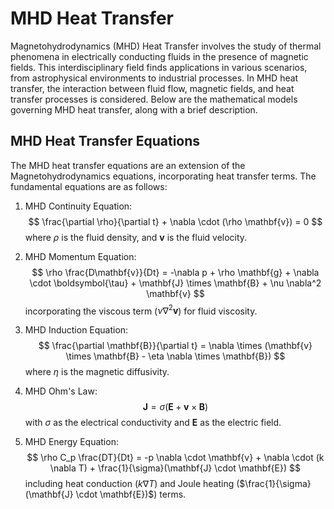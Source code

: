 # MHD Heat Transfer

Magnetohydrodynamics (MHD) Heat Transfer involves the study of thermal phenomena in electrically conducting fluids in the presence of magnetic fields. This interdisciplinary field finds applications in various scenarios, from astrophysical environments to industrial processes. In MHD heat transfer, the interaction between fluid flow, magnetic fields, and heat transfer processes is considered. Below are the mathematical models governing MHD heat transfer, along with a brief description.

## MHD Heat Transfer Equations

The MHD heat transfer equations are an extension of the Magnetohydrodynamics equations, incorporating heat transfer terms. The fundamental equations are as follows:

1. MHD Continuity Equation:
   $$
   \frac{\partial \rho}{\partial t} + \nabla \cdot (\rho \mathbf{v}) = 0
   $$
   where $\rho$ is the fluid density, and $\mathbf{v}$ is the fluid velocity.

2. MHD Momentum Equation:
   $$
   \rho \frac{D\mathbf{v}}{Dt} = -\nabla p + \rho \mathbf{g} + \nabla \cdot \boldsymbol{\tau} + \mathbf{J} \times \mathbf{B} + \nu \nabla^2 \mathbf{v}
   $$
   incorporating the viscous term ($\nu \nabla^2 \mathbf{v}$) for fluid viscosity.

3. MHD Induction Equation:
   $$
   \frac{\partial \mathbf{B}}{\partial t} = \nabla \times (\mathbf{v} \times \mathbf{B} - \eta \nabla \times \mathbf{B})
   $$
   where $\eta$ is the magnetic diffusivity.

4. MHD Ohm's Law:
   $$
   \mathbf{J} = \sigma (\mathbf{E} + \mathbf{v} \times \mathbf{B})
   $$
   with $\sigma$ as the electrical conductivity and $\mathbf{E}$ as the electric field.

5. MHD Energy Equation:
   $$
   \rho C_p \frac{DT}{Dt} = -p \nabla \cdot \mathbf{v} + \nabla \cdot (k \nabla T) + \frac{1}{\sigma}(\mathbf{J} \cdot \mathbf{E})
   $$
   including heat conduction ($k \nabla T$) and Joule heating ($\frac{1}{\sigma}(\mathbf{J} \cdot \mathbf{E})$) terms.
